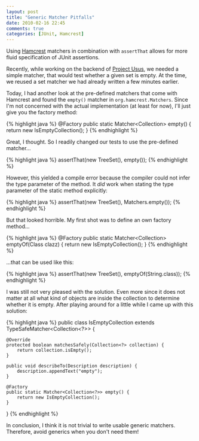 ```yaml
---
layout: post
title: "Generic Matcher Pitfalls"
date: 2010-02-16 22:45
comments: true
categories: [JUnit, Hamcrest]
---
```


Using [Hamcrest](http://code.google.com/p/hamcrest/) matchers in combination with `assertThat` allows for more fluid specification of JUnit assertions.

Recently, while working on the backend of [Project Usus](http://projectusus.org/), we needed a simple matcher, that would test whether a given set is empty. At the time, we reused a set matcher we had already written a few minutes earlier.

<!--more-->

Today, I had another look at the pre-defined matchers that come with Hamcrest and found the `empty()` matcher in `org.hamcrest.Matchers`. Since I'm not concerned with the actual implementation (at least for now), I'll just give you the factory method:

{% highlight java %}
@Factory
public static <E> Matcher<Collection<E>> empty() {
    return new IsEmptyCollection<E>();
}
{% endhighlight %}

Great, I thought. So I readily changed our tests to use the pre-defined matcher…

{% highlight java %}
assertThat(new TreeSet<String>(), empty());
{% endhighlight %}

However, this yielded a compile error because the compiler could not infer the type parameter of the method. It *did* work when stating the type parameter of the static method explicitly:

{% highlight java %}
assertThat(new TreeSet<String>(), Matchers.<String>empty());
{% endhighlight %}

But that looked horrible. My first shot was to define an own factory method…

{% highlight java %}
@Factory
public static <E> Matcher<Collection<E>> emptyOf(Class<E> clazz) {
    return new IsEmptyCollection<E>();
}
{% endhighlight %}

…that can be used like this:

{% highlight java %}
assertThat(new TreeSet<String>(), emptyOf(String.class));
{% endhighlight %}

I was still not very pleased with the solution. Even more since it does not matter at all what kind of objects are inside the collection to determine whether it is empty. After playing around for a little while I came up with this solution:

{% highlight java %}
public class IsEmptyCollection extends TypeSafeMatcher<Collection<?>> {

    @Override
    protected boolean matchesSafely(Collection<?> collection) {
        return collection.isEmpty();
    }

    public void describeTo(Description description) {
        description.appendText("empty");
    }

    @Factory
    public static Matcher<Collection<?>> empty() {
        return new IsEmptyCollection();
    }
}
{% endhighlight %}

In conclusion, I think it is not trivial to write usable generic matchers. Therefore, avoid generics when you don't need them!

